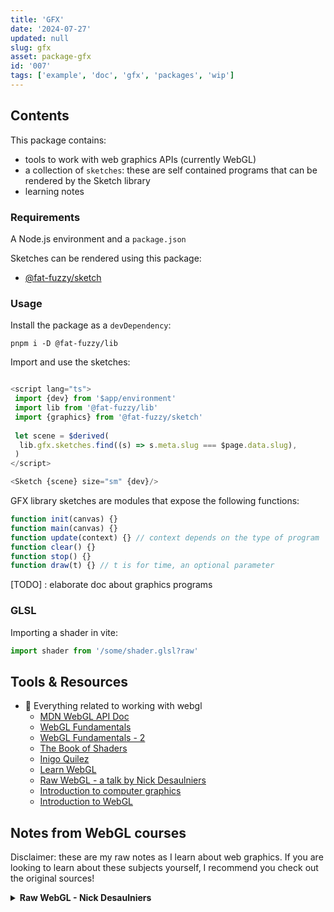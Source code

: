 ```yaml
---
title: 'GFX'
date: '2024-07-27'
updated: null
slug: gfx
asset: package-gfx
id: '007'
tags: ['example', 'doc', 'gfx', 'packages', 'wip']
---
```


## Contents

This package contains:

- tools to work with web graphics APIs (currently WebGL)
- a collection of `sketches`: these are self contained programs that can be rendered by the Sketch library
- learning notes

### Requirements

A Node.js environment and a `package.json`

Sketches can be rendered using this package:

- [@fat-fuzzy/sketch](https://github.com/fat-fuzzy/rocks/tree/main/packages/sketch)

### Usage

Install the package as a `devDependency`:

```shell
pnpm i -D @fat-fuzzy/lib
```

Import and use the sketches:

```js

<script lang="ts">
 import {dev} from '$app/environment'
 import lib from '@fat-fuzzy/lib'
 import {graphics} from '@fat-fuzzy/sketch'
  
 let scene = $derived(
  lib.gfx.sketches.find((s) => s.meta.slug === $page.data.slug),
 )
</script>

<Sketch {scene} size="sm" {dev}/>
```

GFX library sketches are modules that expose the following functions:

```js
function init(canvas) {}
function main(canvas) {}
function update(context) {} // context depends on the type of program
function clear() {}
function stop() {}
function draw(t) {} // t is for time, an optional parameter
```

[TODO] : elaborate doc about graphics programs

### GLSL

Importing a shader in vite:

```js
import shader from '/some/shader.glsl?raw'
```

## Tools & Resources

- 👾 Everything related to working with webgl
  - [MDN WebGL API Doc](https://developer.mozilla.org/en-US/docs/Web/API/WebGL_API)
  - [WebGL Fundamentals](https://webglfundamentals.org/)
  - [WebGL Fundamentals - 2](https://webgl2fundamentals.org/)
  - [The Book of Shaders](https://thebookofshaders.com/)
  - [Inigo Quilez](https://iquilezles.org/)
  - [Learn WebGL](https://learnwebgl.brown37.net/index.html)
  - [Raw WebGL - a talk by Nick Desaulniers](https://www.youtube.com/watch?v=H4c8t6myAWU)
  - [Introduction to computer graphics](https://math.hws.edu/graphicsbook/index.html)
  - [Introduction to WebGL](https://dev.opera.com/articles/introduction-to-webgl-part-1/)

## Notes from WebGL courses

Disclaimer: these are my raw notes as I learn about web graphics.
If you are looking to learn about these subjects yourself, I recommend you check out the original sources!

<details>
<summary><b>Raw WebGL - Nick Desaulniers</b></summary>

**Src:** [YouTube Video](https://www.youtube.com/watch?v=H4c8t6myAWU)

**Slides:** [Slides](https://nickdesaulniers.github.io/RawWebGL/#/)

A webGL app consists of three types of assets

- shaders
  - vertex
  - fragment
- buffers (arrays of moving data)
  - camera position
  - light position
  - color
  - generic data
- textures: bitmap mapped to a mesh=model
  - images
  - video

### Glossary

**Samples** (sampling = reduction of continuous signal to discrete signal)

- sound
- images = sampling (analog to digital)

**Fragment** pixel data generated during rasterisation process. It contains info on:

- color
- depth
- value
- texture coordinates
- ...

**Frame** Individual still image out of a moving picture, displayed during `displayAnimationFrame`

**Shading** Modeling 2D pixel information from 3D data

**Material** Description of how a surface reacts to light

**Shaders** Programs that come in pairs and that describe how pixels should display on any given frame by running massively in parallel in the GPU

- a vertex shader can feed into a fragment shader
- they can be mixed as long as the outputs of one match the inputs of the other
- apparently the are like Mr Potato head:- I can re-use shaders that i wrote before and mix them with other shaders
- Vertex shaders : run once for every vertex
- Fragment shader: run once for every fragment, color values are interpolated between fragments

### Field of View

Viewing space in the shape of a Frustum beyond which objects get culled=dropped

Clipping planes of a Frustum:

- near clipping plane
- far clipping plane
- top clipping plane
- bottom clipping plane
- right clipping plane
- left clipping plane

### Coordinate systems

#### Canvas 3D

A `2*2*2` cube:

- x=[-1, 1]
- y=[-1, 1]
- z=[-1, 1]

Anything drawn outside the coordinate system gets culled

Physical representation of origin:

- right hand:
  - index up = +y
  - thumb out = +x
  - middle in = +z

#### Textures

`st` or `uv`

Same coordinate system as Canvas 3D, without the `z`.

- [1, 1] = top right corner

BUT: bitmaps store vertical data in reverse: we need to flip the `y` coordinates data to use it

### GLSL Types

Uniforms and Attributes are shader inputs

#### Uniforms

- inputs for vertex & fragment shaders
- same for all vertices & fragments

#### Attributes

- inputs for vertex shaders
- unique per vertex

#### Varyings

- Communication channel between shaders: vertex shader feeds into fragment shader:
  - vertex output
  - fragment input

### Running a program

1. Get WebGL context from a canvas
1. Clear the canvas
1. [...write shaders]
   1. vertex shaders
      - objective = assign values to `gl_Position`
      - optional objective = assign values to `gl_PointSize` (if we are drawing points)
   1. fragment shaders
      - must specify resolution of floating point math (targets mobile device support - not best webgl support (?))
      - objective = assign values to uniform `gl_FragColor`
1. Grab shaders: compile shaders into a program
   - write a helper function to compile (will re-use)

### Perspective

1. **Model matrix** matrix of transformations of model relative to its original coordinates (scale, rotation, translation)
1. **View matrix** describes position of the viewer, where the viewer is looking and direction of where "up" is located
1. **Projection matrix** Describes the viewing angle, aspect ratio and near and far clipping planes of viewing frustum: points farther away get smaller

### Drawing modes

`gl.drawArrays(mode, start, numVertices)` can take:

- `gl.POINTS`
- `gl.LINES`
- `gl.LINE_STRIP`
- `gl.LINE_LOOP`
- `gl.TRIANGLES`
- `gl.TRIANGLE_STRIP`
- `gl.TRIANGLE_FAN`

</details>
